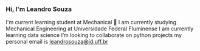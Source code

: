 ### Hi, I'm  Leandro Souza 
I'm current learning student at Mechanical 👋
I am currently studying Mechanical Engineering at Universidade Federal Fluminense
I am currently learning data science
 I’m looking to collaborate on python projects
 my personal email is leandrosouza@id.uff.br
<!--
**leandrosouzauff/leandrosouzauff** is a ✨ _special_ ✨ repository because its `README.md` (this file) appears on your GitHub profile.

Here are some ideas to get you started:

- 🔭 I’m currently working on ...
- 🌱 I’m currently learning ...
- 👯 I’m looking to collaborate on ...
- 🤔 I’m looking for help with ...
- 💬 Ask me about ...
- 📫 How to reach me: ...
- 😄 Pronouns: ...
- ⚡ Fun fact: ...
-->

